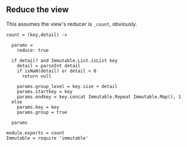 Reduce the view
---------------

This assumes the view's reducer is `_count`, obviously.

    count = (key,detail) ->

      params =
        reduce: true

      if detail? and Immutable.List.isList key
        detail = parseInt detail
        if isNaN(detail) or detail < 0
          return null

        params.group_level = key.size + detail
        params.startkey = key
        params.endkey = key.concat Immutable.Repeat Immutable.Map(), 1
      else
        params.key = key
        params.group = true

      params

    module.exports = count
    Immutable = require 'immutable'
